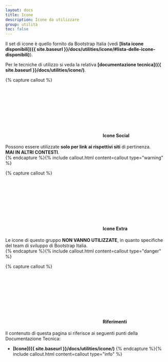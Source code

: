 ```yaml
---
layout: docs
title: Icone
description: Icone da utilizzare
group: utilità
toc: false
---
```


Il set di icone è quello fornito da Bootstrap Italia (vedi **[lista icone disponibili]({{ site.baseurl }}/docs/utilities/icone/#lista-delle-icone-disponibili)**).

Per le tecniche di utilizzo si veda la relativa **[documentazione tecnica]({{ site.baseurl }}/docs/utilities/icone/)**.

{% capture callout %}
#### <svg class="icon icon-warning icon-lg"><use xlink:href="{{ site.baseurl }}/dist/svg/sprites.svg#it-warning-circle"></use></svg> Icone Social
Possono essere utilizzate **solo per link ai rispettivi siti** di pertinenza.  
**MAI IN ALTRI CONTESTI**.  
{% endcapture %}{% include callout.html content=callout type="warning" %}

{% capture callout %}
####  <svg class="icon icon-danger icon-lg"><use xlink:href="{{ site.baseurl }}/dist/svg/sprites.svg#it-close-circle"></use></svg> Icone Extra
Le icone di questo gruppo **NON VANNO UTILIZZATE**, in quanto specifiche del team di sviluppo di Bootstrap Italia.  
{% endcapture %}{% include callout.html content=callout type="danger" %}

{% capture callout %}
####  <svg class="icon icon-info icon-lg"><use xlink:href="{{ site.baseurl }}/dist/svg/sprites.svg#it-info-circle"></use></svg> Riferimenti
Il contenuto di questa pagina si riferisce ai seguenti punti della Documentazione Tecnica:
- **[Icone]({{ site.baseurl }}/docs/utilities/icone/)**
{% endcapture %}{% include callout.html content=callout type="info" %}

